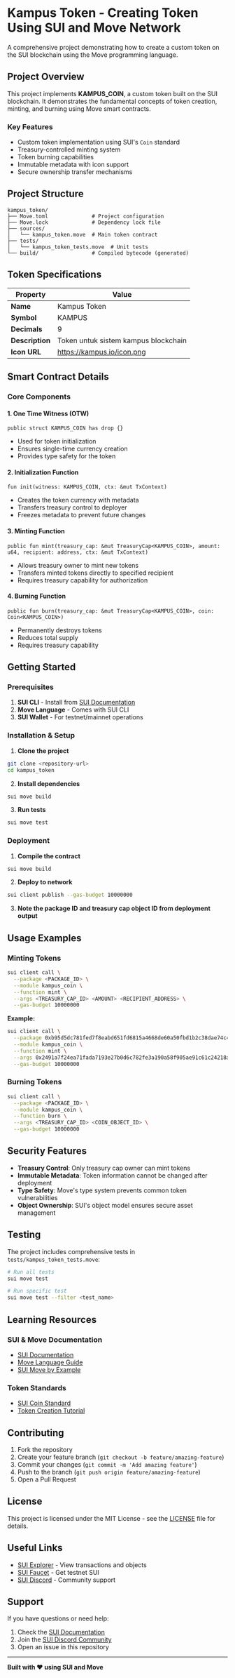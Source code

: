 # Kampus Token - Creating Token Using SUI and Move Network

A comprehensive project demonstrating how to create a custom token on the SUI blockchain using the Move programming language.

## Project Overview

This project implements **KAMPUS_COIN**, a custom token built on the SUI blockchain. It demonstrates the fundamental concepts of token creation, minting, and burning using Move smart contracts.

### Key Features

- Custom token implementation using SUI's `Coin` standard
- Treasury-controlled minting system
- Token burning capabilities
- Immutable metadata with icon support
- Secure ownership transfer mechanisms

## Project Structure

```
kampus_token/
├── Move.toml              # Project configuration
├── Move.lock              # Dependency lock file
├── sources/
│   └── kampus_token.move  # Main token contract
├── tests/
│   └── kampus_token_tests.move  # Unit tests
└── build/                 # Compiled bytecode (generated)
```

## Token Specifications

| Property | Value |
|----------|-------|
| **Name** | Kampus Token |
| **Symbol** | KAMPUS |
| **Decimals** | 9 |
| **Description** | Token untuk sistem kampus blockchain |
| **Icon URL** | https://kampus.io/icon.png |

## Smart Contract Details

### Core Components

#### 1. One Time Witness (OTW)
```move
public struct KAMPUS_COIN has drop {}
```
- Used for token initialization
- Ensures single-time currency creation
- Provides type safety for the token

#### 2. Initialization Function
```move
fun init(witness: KAMPUS_COIN, ctx: &mut TxContext)
```
- Creates the token currency with metadata
- Transfers treasury control to deployer
- Freezes metadata to prevent future changes

#### 3. Minting Function
```move
public fun mint(treasury_cap: &mut TreasuryCap<KAMPUS_COIN>, amount: u64, recipient: address, ctx: &mut TxContext)
```
- Allows treasury owner to mint new tokens
- Transfers minted tokens directly to specified recipient
- Requires treasury capability for authorization

#### 4. Burning Function
```move
public fun burn(treasury_cap: &mut TreasuryCap<KAMPUS_COIN>, coin: Coin<KAMPUS_COIN>)
```
- Permanently destroys tokens
- Reduces total supply
- Requires treasury capability

## Getting Started

### Prerequisites

1. **SUI CLI** - Install from [SUI Documentation](https://docs.sui.io/guides/developer/getting-started/sui-install)
2. **Move Language** - Comes with SUI CLI
3. **SUI Wallet** - For testnet/mainnet operations

### Installation & Setup

1. **Clone the project**
```bash
git clone <repository-url>
cd kampus_token
```

2. **Install dependencies**
```bash
sui move build
```

3. **Run tests**
```bash
sui move test
```

### Deployment

1. **Compile the contract**
```bash
sui move build
```

2. **Deploy to network**
```bash
sui client publish --gas-budget 10000000
```

3. **Note the package ID and treasury cap object ID from deployment output**

## Usage Examples

### Minting Tokens

```bash
sui client call \
  --package <PACKAGE_ID> \
  --module kampus_coin \
  --function mint \
  --args <TREASURY_CAP_ID> <AMOUNT> <RECIPIENT_ADDRESS> \
  --gas-budget 10000000
```

**Example:**
```bash
sui client call \
  --package 0xb95d5dc781fed7f8eabd651fd6815a4668de60a50fbd1b2c38dae74c47b1177d \
  --module kampus_coin \
  --function mint \
  --args 0x2491a7f24ea71fada7193e27b0d6c782fe3a190a58f905ae91c61c24218a62a7 1000000000000 0x64e646adc3e6e0af412ce979765e67195ee758f603a324fc9c8af391fdb29892 \
  --gas-budget 10000000
```

### Burning Tokens

```bash
sui client call \
  --package <PACKAGE_ID> \
  --module kampus_coin \
  --function burn \
  --args <TREASURY_CAP_ID> <COIN_OBJECT_ID> \
  --gas-budget 10000000
```

## Security Features

- **Treasury Control**: Only treasury cap owner can mint tokens
- **Immutable Metadata**: Token information cannot be changed after deployment
- **Type Safety**: Move's type system prevents common token vulnerabilities
- **Object Ownership**: SUI's object model ensures secure asset management

## Testing

The project includes comprehensive tests in `tests/kampus_token_tests.move`:

```bash
# Run all tests
sui move test

# Run specific test
sui move test --filter <test_name>
```

## Learning Resources

### SUI & Move Documentation
- [SUI Documentation](https://docs.sui.io/)
- [Move Language Guide](https://move-language.github.io/move/)
- [SUI Move by Example](https://examples.sui.io/)

### Token Standards
- [SUI Coin Standard](https://docs.sui.io/concepts/sui-move-concepts/coin)
- [Token Creation Tutorial](https://docs.sui.io/guides/developer/sui-101/create-coin)

## Contributing

1. Fork the repository
2. Create your feature branch (`git checkout -b feature/amazing-feature`)
3. Commit your changes (`git commit -m 'Add amazing feature'`)
4. Push to the branch (`git push origin feature/amazing-feature`)
5. Open a Pull Request

## License

This project is licensed under the MIT License - see the [LICENSE](LICENSE) file for details.

## Useful Links

- [SUI Explorer](https://suiexplorer.com/) - View transactions and objects
- [SUI Faucet](https://docs.sui.io/guides/developer/getting-started/get-coins) - Get testnet SUI
- [SUI Discord](https://discord.gg/sui) - Community support

## Support

If you have questions or need help:

1. Check the [SUI Documentation](https://docs.sui.io/)
2. Join the [SUI Discord Community](https://discord.gg/sui)
3. Open an issue in this repository

---

**Built with ❤️ using SUI and Move**
